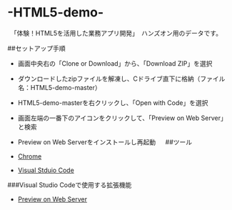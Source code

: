 # -HTML5-demo-

　「体験！HTML5を活用した業務アプリ開発」　ハンズオン用のデータです。
 
##セットアップ手順
* 画面中央右の「Clone or Download」から、「Download ZIP」を選択
* ダウンロードしたzipファイルを解凍し、Cドライブ直下に格納（ファイル名：HTML5-demo-master）
* HTML5-demo-masterを右クリックし、「Open with Code」を選択
* 画面左端の一番下のアイコンをクリックして、「Preview on Web Server」と検索
* Preview on Web Serverをインストールし再起動
 　
##ツール

* [Chrome](https://www.google.co.jp/chrome/browser/desktop/)
* [Visual Stduio Code](https://www.microsoft.com/ja-jp/dev/products/code-vs.aspx)
 
###Visual Studio Codeで使用する拡張機能

* [Preview on Web Server](https://marketplace.visualstudio.com/items?itemName=yuichinukiyama.vscode-preview-server)


